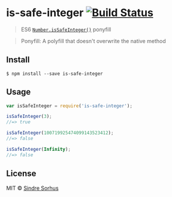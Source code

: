 # is-safe-integer [![Build Status](https://travis-ci.org/sindresorhus/is-safe-integer.svg?branch=master)](https://travis-ci.org/sindresorhus/is-safe-integer)

> ES6 [`Number.isSafeInteger()`](https://developer.mozilla.org/en-US/docs/Web/JavaScript/Reference/Global_Objects/Number/isSafeInteger) ponyfill

> Ponyfill: A polyfill that doesn't overwrite the native method


## Install

```
$ npm install --save is-safe-integer
```


## Usage

```js
var isSafeInteger = require('is-safe-integer');

isSafeInteger(3);
//=> true

isSafeInteger(100719925474099143523412);
//=> false

isSafeInteger(Infinity);
//=> false
```


## License

MIT © [Sindre Sorhus](http://sindresorhus.com)
